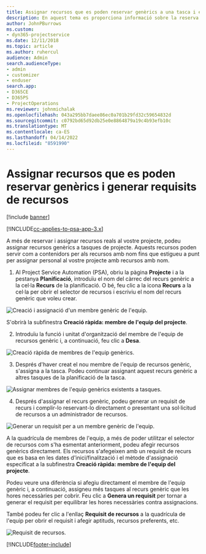 ```yaml
---
title: Assignar recursos que es poden reservar genèrics a una tasca i equip de projecte
description: En aquest tema es proporciona informació sobre la reserva de recursos genèrics a tasques i equips de projecte.
author: JohnPBurrows
ms.custom:
- dyn365-projectservice
ms.date: 12/11/2018
ms.topic: article
ms.author: ruhercul
audience: Admin
search.audienceType:
- admin
- customizer
- enduser
search.app:
- D365CE
- D365PS
- ProjectOperations
ms.reviewer: johnmichalak
ms.openlocfilehash: 043a295bb7daee86ec0a701b29fd32c59654832d
ms.sourcegitcommit: c0792bd65d92db25e0e8864879a19c4b93efb10c
ms.translationtype: MT
ms.contentlocale: ca-ES
ms.lasthandoff: 04/14/2022
ms.locfileid: "8591990"
---
```

# <a name="assign-generic-bookable-resources-to-a-task-and-generate-resource-requirements"></a>Assignar recursos que es poden reservar genèrics i generar requisits de recursos 

[!include [banner](../includes/psa-now-project-operations.md)]

[!INCLUDE[cc-applies-to-psa-app-3.x](../includes/cc-applies-to-psa-app-3x.md)]

A més de reservar i assignar recursos reals al vostre projecte, podeu assignar recursos genèrics a tasques de projecte. Aquests recursos poden servir com a contenidors per als recursos amb nom fins que estigueu a punt per assignar personal al vostre projecte amb recursos amb nom. 

1. Al Project Service Automation (PSA), obriu la pàgina **Projecte** i a la pestanya **Planificació**, introduïu el nom del càrrec del recurs genèric a la cel·la **Recurs** de la planificació. O bé, feu clic a la icona **Recurs** a la cel·la per obrir el selector de recursos i escriviu el nom del recurs genèric que voleu crear.

![Creació i assignació d'un membre genèric de l'equip.](media/RM-how-to-9.png)

S'obrirà la subfinestra **Creació ràpida: membre de l'equip del projecte**. 

2. Introduïu la funció i unitat d'organització del membre de l'equip de recursos genèric i, a continuació, feu clic a **Desa**.

![Creació ràpida de membres de l'equip genèrics.](media/RM-how-to-10.png)

3. Després d'haver creat el nou membre de l'equip de recursos genèric, s'assigna a la tasca. Podeu continuar assignant aquest recurs genèric a altres tasques de la planificació de la tasca.

![Assignar membres de l'equip genèrics existents a tasques.](media/RM-how-to-11.png)

4. Després d'assignar el recurs genèric, podeu generar un requisit de recurs i complir-lo reservant-lo directament o presentant una sol·licitud de recursos a un administrador de recursos.

![Generar un requisit per a un membre genèric de l'equip.](media/RM-how-to-12.png)

A la quadrícula de membres de l'equip, a més de poder utilitzar el selector de recursos com s'ha esmentat anteriorment, podeu afegir recursos genèrics directament. Els recursos s'afegeixen amb un requisit de recurs que es basa en les dates d'inici/finalització i el mètode d'assignació especificat a la subfinestra **Creació ràpida: membre de l'equip del projecte**.

Podeu veure una diferència si afegiu directament el membre de l'equip genèric i, a continuació, assigneu més tasques al recurs genèric que les hores necessàries per cobrir. Feu clic a **Genera un requisit** per tornar a generar el requisit per equilibrar les hores necessàries contra assignacions.

També podeu fer clic a l'enllaç **Requisit de recursos** a la quadrícula de l'equip per obrir el requisit i afegir aptituds, recursos preferents, etc.

![Requisit de recursos.](media/RM-how-to-13.png)



[!INCLUDE[footer-include](../includes/footer-banner.md)]
